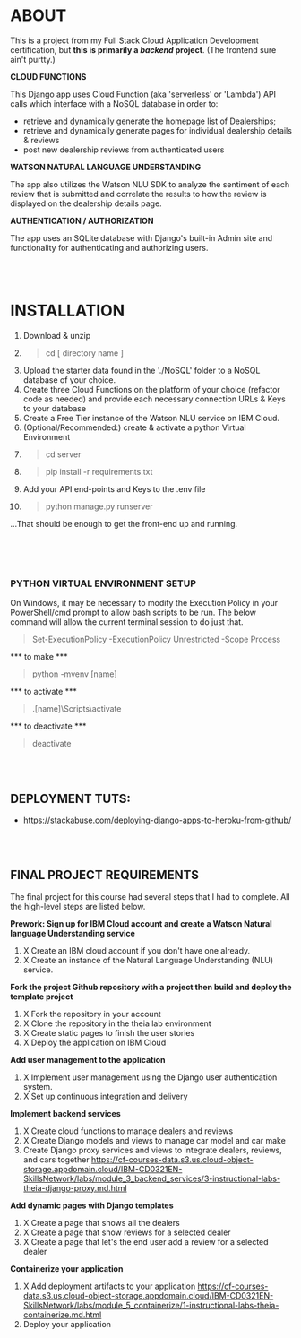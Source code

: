 # ABOUT
This is a project from my Full Stack Cloud Application Development certification, but **this is primarily a *backend* project**. (The frontend sure ain't purtty.)

**CLOUD FUNCTIONS**

This Django app uses Cloud Function (aka 'serverless' or 'Lambda') API calls which interface with a NoSQL database in order to:
- retrieve and dynamically generate the homepage list of Dealerships;
- retrieve and dynamically generate pages for individual dealership details & reviews
- post new dealership reviews from authenticated users

**WATSON NATURAL LANGUAGE UNDERSTANDING**

The app also utilizes the Watson NLU SDK to analyze the sentiment of each review that is submitted and correlate the results to how the review is displayed on the dealership details page.

**AUTHENTICATION / AUTHORIZATION**

The app uses an SQLite database with Django's built-in Admin site and functionality for authenticating and authorizing users. 




<br/><br/>

# INSTALLATION
1. Download & unzip
2. >  cd  [ directory name ]
3. Upload the starter data found in the './NoSQL' folder to a NoSQL database of your choice.
4. Create three Cloud Functions on the platform of your choice (refactor code as needed) and provide each necessary connection URLs & Keys to your database
5. Create a Free Tier instance of the Watson NLU service on IBM Cloud.
6. (Optional/Recommended:) create & activate a python Virtual Environment
7. >  cd server
8. > pip install -r requirements.txt
9. Add your API end-points and Keys to the .env file
10. > python manage.py runserver

...That should be enough to get the front-end up and running. 




<br/><br/><br/>


### PYTHON VIRTUAL ENVIRONMENT SETUP
On Windows, it may be necessary to modify the Execution Policy in your PowerShell/cmd prompt to allow bash scripts to be run. The below command will allow the current terminal session to do just that.

 > Set-ExecutionPolicy -ExecutionPolicy Unrestricted -Scope Process

*** to make ***
> python -mvenv [name]

*** to activate ***
>.\[name]\Scripts\activate

*** to deactivate ***
> deactivate


<br/> <br/>
## DEPLOYMENT TUTS:
- https://stackabuse.com/deploying-django-apps-to-heroku-from-github/




<br><br>






## FINAL PROJECT REQUIREMENTS

The final project for this course had several steps that I had to complete. 
All the high-level steps are listed below. 



**Prework: Sign up for IBM Cloud account and create a Watson Natural language Understanding service**
1. X  Create an IBM cloud account if you don't have one already.
2. X  Create an instance of the Natural Language Understanding (NLU) service.

**Fork the project Github repository with a project then build and deploy the template project**
1. X  Fork the repository in your account
2. X  Clone the repository in the theia lab environment
3. X  Create static pages to finish the user stories
4. X  Deploy the application on IBM Cloud

**Add user management to the application**
1. X  Implement user management using the Django user authentication system.
2. X  Set up continuous integration and delivery

**Implement backend services**
1. X  Create cloud functions to manage dealers and reviews
2. X  Create Django models and views to manage car model and car make
3. Create Django proxy services and views to integrate dealers, reviews, and cars together
        https://cf-courses-data.s3.us.cloud-object-storage.appdomain.cloud/IBM-CD0321EN-SkillsNetwork/labs/module_3_backend_services/3-instructional-labs-theia-django-proxy.md.html
 
**Add dynamic pages with Django templates**
1. X Create a page that shows all the dealers
2. X Create a page that show reviews for a selected dealer
3. X Create a page that let's the end user add a review for a selected dealer

**Containerize your application**
1. X Add deployment artifacts to your application
        https://cf-courses-data.s3.us.cloud-object-storage.appdomain.cloud/IBM-CD0321EN-SkillsNetwork/labs/module_5_containerize/1-instructional-labs-theia-containerize.md.html
2. Deploy your application
